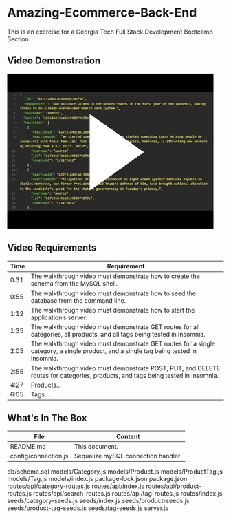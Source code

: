 # Amazing-Ecommerce-Back-End
This is an exercise for a Georgia Tech Full Stack Development Bootcamp Section

## Video Demonstration   
[![Demonstration Video Thumbnail](./ReadMe/demo_thumbnail.jpg)](https://youtu.be/iC5MR6ARu-I)   

## Video Requirements  
Time |   Requirement
-----|----------------
0:31 | The walkthrough video must demonstrate how to create the schema from the MySQL shell.
0:55 | The walkthrough video must demonstrate how to seed the database from the command line.
1:12 | The walkthrough video must demonstrate how to start the application’s server.
1:35 | The walkthrough video must demonstrate GET routes for all categories, all products, and all tags being tested in Insomnia.
2:05 | The walkthrough video must demonstrate GET routes for a single category, a single product, and a single tag being tested in Insomnia.
2:55 | The walkthrough video must demonstrate POST, PUT, and DELETE routes for categories, products, and tags being tested in Insomnia.
4:27 | Products...
6:05 | Tags...

## What's In The Box  

  File                 | Content
  ---------------------|-----------------------------------------------
  README.md            | This document.
  config/connection.js | Sequalize mySQL connection handler.
  db/schema.sql
  models/Category.js
  models/Product.js
  models/ProductTag.js
  models/Tag.js
  models/index.js
  package-lock.json
  package.json
  routes/api/category-routes.js
  routes/api/index.js
  routes/api/product-routes.js
  routes/api/search-routes.js
  routes/api/tag-routes.js
  routes/index.js
  seeds/category-seeds.js
  seeds/index.js
  seeds/product-seeds.js
  seeds/product-tag-seeds.js
  seeds/tag-seeds.js
  server.js
